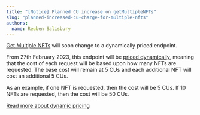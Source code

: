 ```yaml
---
title: "[Notice] Planned CU increase on getMultipleNFTs"
slug: "planned-increased-cu-charge-for-multiple-nfts"
authors:
  name: Reuben Salisbury
---
```


[Get Multiple NFTs](/web3-data-api/reference/get-multiple-nfts) will soon change to a dynamically priced endpoint.

From 27th February 2023, this endpoint will be [priced dynamically](/web3-data-api/evm/compute-units-cu#dynamic-prices), meaning that the cost of each request will be based upon how many NFTs are requested. The base cost will remain at 5 CUs and each additional NFT will cost an additional 5 CUs.

As an example, if one NFT is requested, then the cost will be 5 CUs. If 10 NFTs are requested, then the cost will be 50 CUs.

[Read more about dynamic pricing](/web3-data-api/evm/compute-units-cu#dynamic-prices)
